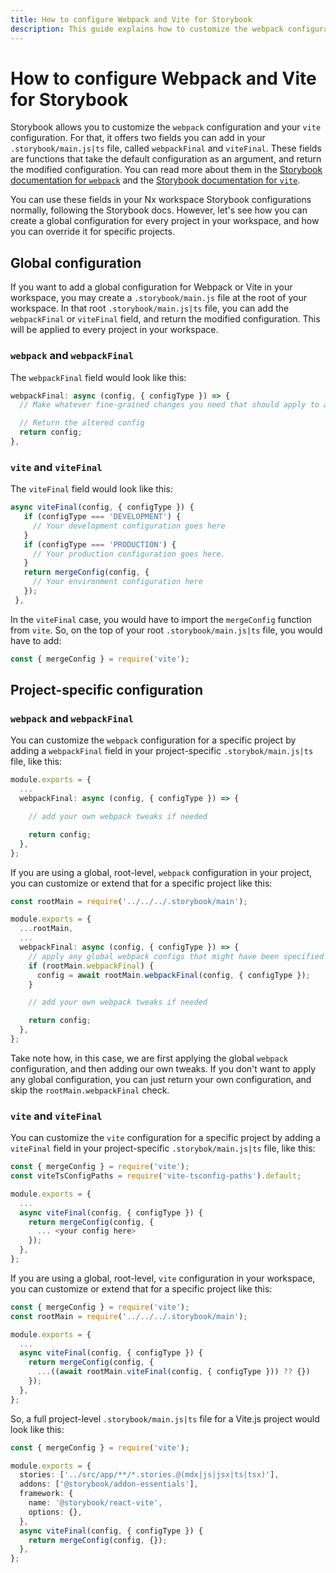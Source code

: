 ```yaml
---
title: How to configure Webpack and Vite for Storybook
description: This guide explains how to customize the webpack configuration and your vite configuration for Storybook.
---
```


# How to configure Webpack and Vite for Storybook

Storybook allows you to customize the `webpack` configuration and your `vite` configuration. For that, it offers two fields you can add in your `.storybook/main.js|ts` file, called `webpackFinal` and `viteFinal`. These fields are functions that take the default configuration as an argument, and return the modified configuration. You can read more about them in the [Storybook documentation for `webpack`](https://storybook.js.org/docs/react/builders/webpack#extending-storybooks-webpack-config) and the [Storybook documentation for `vite`](https://storybook.js.org/docs/react/builders/vite#configuration).

You can use these fields in your Nx workspace Storybook configurations normally, following the Storybook docs. However, let's see how you can create a global configuration for every project in your workspace, and how you can override it for specific projects.

## Global configuration

If you want to add a global configuration for Webpack or Vite in your workspace, you may create a `.storybook/main.js` file at the root of your workspace. In that root `.storybook/main.js|ts` file, you can add the `webpackFinal` or `viteFinal` field, and return the modified configuration. This will be applied to every project in your workspace.

### `webpack` and `webpackFinal`

The `webpackFinal` field would look like this:

```ts {% fileName=".storybook/main.js" %}
webpackFinal: async (config, { configType }) => {
  // Make whatever fine-grained changes you need that should apply to all storybook configs

  // Return the altered config
  return config;
},
```

### `vite` and `viteFinal`

The `viteFinal` field would look like this:

```ts {% fileName=".storybook/main.js" %}
async viteFinal(config, { configType }) {
   if (configType === 'DEVELOPMENT') {
     // Your development configuration goes here
   }
   if (configType === 'PRODUCTION') {
     // Your production configuration goes here.
   }
   return mergeConfig(config, {
     // Your environment configuration here
   });
 },
```

In the `viteFinal` case, you would have to import the `mergeConfig` function from `vite`. So, on the top of your root `.storybook/main.js|ts` file, you would have to add:

```ts {% fileName=".storybook/main.js" %}
const { mergeConfig } = require('vite');
```

## Project-specific configuration

### `webpack` and `webpackFinal`

You can customize the `webpack` configuration for a specific project by adding a `webpackFinal` field in your project-specific `.storybok/main.js|ts` file, like this:

```ts {% fileName="apps/my-react-webpack-app/.storybook/main.js" %}
module.exports = {
  ...
  webpackFinal: async (config, { configType }) => {

    // add your own webpack tweaks if needed

    return config;
  },
};
```

If you are using a global, root-level, `webpack` configuration in your project, you can customize or extend that for a specific project like this:

```ts {% fileName="apps/my-react-webpack-app/.storybook/main.js" %}
const rootMain = require('../../../.storybook/main');

module.exports = {
  ...rootMain,
  ...
  webpackFinal: async (config, { configType }) => {
    // apply any global webpack configs that might have been specified in .storybook/main.js
    if (rootMain.webpackFinal) {
      config = await rootMain.webpackFinal(config, { configType });
    }

    // add your own webpack tweaks if needed

    return config;
  },
};
```

Take note how, in this case, we are first applying the global `webpack` configuration, and then adding our own tweaks. If you don't want to apply any global configuration, you can just return your own configuration, and skip the `rootMain.webpackFinal` check.

### `vite` and `viteFinal`

You can customize the `vite` configuration for a specific project by adding a `viteFinal` field in your project-specific `.storybok/main.js|ts` file, like this:

```ts {% fileName="apps/my-react-vite-app/.storybook/main.js" %}
const { mergeConfig } = require('vite');
const viteTsConfigPaths = require('vite-tsconfig-paths').default;

module.exports = {
  ...
  async viteFinal(config, { configType }) {
    return mergeConfig(config, {
      ... <your config here>
    });
  },
};
```

If you are using a global, root-level, `vite` configuration in your workspace, you can customize or extend that for a specific project like this:

```ts {% fileName="apps/my-react-vite-app/.storybook/main.js" %}
const { mergeConfig } = require('vite');
const rootMain = require('../../../.storybook/main');

module.exports = {
  ...
  async viteFinal(config, { configType }) {
    return mergeConfig(config, {
      ...((await rootMain.viteFinal(config, { configType })) ?? {})
    });
  },
};
```

So, a full project-level `.storybook/main.js|ts` file for a Vite.js project would look like this:

```ts {% fileName="apps/my-react-vite-app/.storybook/main.js" %}
const { mergeConfig } = require('vite');

module.exports = {
  stories: ['../src/app/**/*.stories.@(mdx|js|jsx|ts|tsx)'],
  addons: ['@storybook/addon-essentials'],
  framework: {
    name: '@storybook/react-vite',
    options: {},
  },
  async viteFinal(config, { configType }) {
    return mergeConfig(config, {});
  },
};
```
